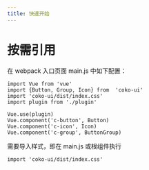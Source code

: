 ```yaml
---
title: 快速开始
---
```


# 按需引用
在 webpack 入口页面 main.js 中如下配置：

```
import Vue from 'vue'
import {Button, Group, Icon} from  'coko-ui'
import 'coko-ui/dist/index.css'
import plugin from './plugin'

Vue.use(plugin)
Vue.component('c-button', Button)
Vue.component('c-icon', Icon)
Vue.component('c-group', ButtonGroup)
``` 

需要导入样式，即在 main.js 或根组件执行 
```
import 'coko-ui/dist/index.css'
```